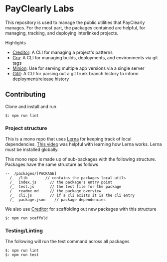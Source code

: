 

# PayClearly Labs

This repository is used to manage the public utilities that PayClearly manages. For the most part, the packages contained are helpful, for managing, tracking, and deploying interlinked projects.

Highlights
  - [Creditor](/packages/creditor): A CLI for managing a project's patterns
  - [Gru](/packages/gru): A CLI for managing builds, deployments, and environments via git tags
  - [Minion](/packages/minion):  Use for serving multiple app versions via a single server
  - [Gitit](/packages/gitit): A CLI for parsing out a git trunk branch history to inform deployment/release history

## Contributing

Clone and install and run
```
$: npm run lint
```


### Project structure

This is a mono repo that uses [Lerna](https://lerna.js.org/) for keeping track of local dependencies. [This video](https://www.youtube.com/watch?v=Nn8G91x8tJI&app=desktop) was helpful with learning how Lerna works. Lerna must be installed globally.

This mono repo is made up of sub-packages with the following structure. Packages have the same structure as follows

```
--  /packages/[PACKAGE]
  /_  /lib        // contains the packages local utils
  /_  index.js      // the package's entry point
  /_  test.js       // the test file for the package
  /_  readme.md     // the package overview
  /_  cli.js        // if a cli exists it is the cli entry
  /_  package.json    // package dependencies
```

We also use [Creditor](/packages/creditor) for scaffolding out new packages with this structure
```
$: npm run scaffold
```

### Testing/Linting

The following will run the test command across all packages

```
$: npm run lint
$: npm run test
```
